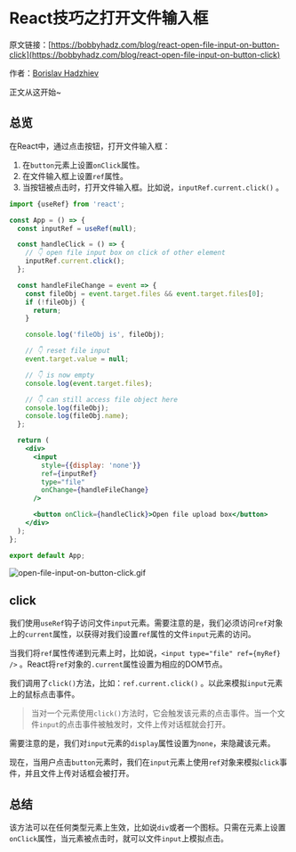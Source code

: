 # React技巧之打开文件输入框

原文链接：[https://bobbyhadz.com/blog/react-open-file-input-on-button-click](https://bobbyhadz.com/blog/react-open-file-input-on-button-click)

作者：[Borislav Hadzhiev](https://bobbyhadz.com/about)

正文从这开始~

## 总览

在React中，通过点击按钮，打开文件输入框：

1. 在`button`元素上设置`onClick`属性。
2. 在文件输入框上设置`ref`属性。
3. 当按钮被点击时，打开文件输入框。比如说，`inputRef.current.click()` 。

```jsx
import {useRef} from 'react';

const App = () => {
  const inputRef = useRef(null);

  const handleClick = () => {
    // 👇️ open file input box on click of other element
    inputRef.current.click();
  };

  const handleFileChange = event => {
    const fileObj = event.target.files && event.target.files[0];
    if (!fileObj) {
      return;
    }

    console.log('fileObj is', fileObj);

    // 👇️ reset file input
    event.target.value = null;

    // 👇️ is now empty
    console.log(event.target.files);

    // 👇️ can still access file object here
    console.log(fileObj);
    console.log(fileObj.name);
  };

  return (
    <div>
      <input
        style={{display: 'none'}}
        ref={inputRef}
        type="file"
        onChange={handleFileChange}
      />

      <button onClick={handleClick}>Open file upload box</button>
    </div>
  );
};

export default App;
```

![open-file-input-on-button-click.gif](https://p3-juejin.byteimg.com/tos-cn-i-k3u1fbpfcp/be6e399d7d564070814284c4484aed52~tplv-k3u1fbpfcp-watermark.image?)

## click

我们使用`useRef`钩子访问文件`input`元素。需要注意的是，我们必须访问`ref`对象上的`current`属性，以获得对我们设置`ref`属性的文件`input`元素的访问。

当我们将`ref`属性传递到元素上时，比如说，`<input type="file" ref={myRef} />` 。React将`ref`对象的`.current`属性设置为相应的DOM节点。

我们调用了`click()`方法，比如：`ref.current.click()` 。以此来模拟`input`元素上的鼠标点击事件。

> 当对一个元素使用`click()`方法时，它会触发该元素的点击事件。当一个文件`input`的点击事件被触发时，文件上传对话框就会打开。
> 

需要注意的是，我们对`input`元素的`display`属性设置为`none`，来隐藏该元素。

现在，当用户点击`button`元素时，我们在`input`元素上使用`ref`对象来模拟`click`事件，并且文件上传对话框会被打开。

## 总结

该方法可以在任何类型元素上生效，比如说`div`或者一个图标。只需在元素上设置`onClick`属性，当元素被点击时，就可以文件`input`上模拟点击。